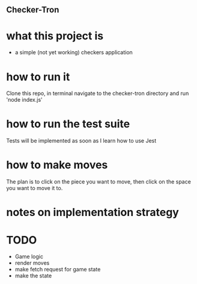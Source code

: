##  Checker-Tron

# what this project is
- a simple (not yet working) checkers application 
# how to run it
Clone this repo, in terminal navigate to the checker-tron directory and run 'node index.js'

# how to run the test suite
Tests will be implemented as soon as I learn how to use Jest

# how to make moves
The plan is to click on the piece you want to move, then click on the space you want to move it to.

# notes on implementation strategy

# TODO
- Game logic
- render moves
- make fetch request for game state
- make the state
